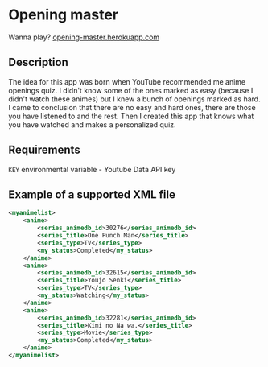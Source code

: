 # Opening master

Wanna play? [opening-master.herokuapp.com](https://opening-master.herokuapp.com/)

## Description

The idea for this app was born when YouTube recommended me anime openings quiz.
I didn't know some of the ones marked as easy (because I didn't watch these animes) but I knew
a bunch of openings marked as hard. I came to conclusion that there are no easy and hard ones, there
are those you have listened to and the rest. Then I created this app that knows what you have
watched and makes a personalized quiz.

## Requirements

`KEY` environmental variable - Youtube Data API key

## Example of a supported XML file

```xml
<myanimelist>
    <anime>
        <series_animedb_id>30276</series_animedb_id>
        <series_title>One Punch Man</series_title>
        <series_type>TV</series_type>
        <my_status>Completed</my_status>
    </anime>
    <anime>
        <series_animedb_id>32615</series_animedb_id>
        <series_title>Youjo Senki</series_title>
        <series_type>TV</series_type>
        <my_status>Watching</my_status>
    </anime>
    <anime>
        <series_animedb_id>32281</series_animedb_id>
        <series_title>Kimi no Na wa.</series_title>
        <series_type>Movie</series_type>
        <my_status>Completed</my_status>
    </anime>
</myanimelist>
```

